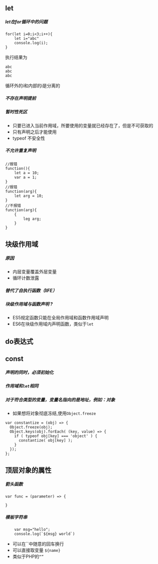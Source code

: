 ## let
##### let在for循环中的问题
```
for(let i=0;i<3;i++){
	let i="abc"
	console.log(i);
}
```
执行结果为

```
abc
abc
abc
```
循环外的i和内部的i是分离的
##### 不存在声明提前
##### 暂时性死区
- 只要已进入当前作用域，所要使用的变量就已经存在了，但是不可获取的
- 只有声明之后才能使用
- typeof 不安全性
##### 不允许重复声明
```
//报错
function(){
	let a = 10;
	var a = 1;
}
//报错
function(arg){
	let arg = 10;
}
//不报错
function(arg){
	{
		leg arg;
	}
}
```

## 块级作用域
##### 原因
- 内层变量覆盖外层变量
- 循环计数泄露

##### 替代了自执行函数（IIFE）
##### 块级作用域与函数声明 *?*
- ES5规定函数只能在全局作用域和函数作用域声明
- ES6在块级作用域内声明函数，类似于`let`

## do表达式
## const
##### 声明的同时，必须初始化
##### 作用域和`let`相同
##### 对于符合类型的变量，变量名指向的是**地址**，例如：对象
- 如果想将对象彻底冻结,使用`Object.freeze`

```
var constantize = (obj) => {
  Object.freeze(obj);
  Object.keys(obj).forEach( (key, value) => {
    if ( typeof obj[key] === 'object' ) {
      constantize( obj[key] );
    }
  });
};
```

## 顶层对象的属性










##### 箭头函数

```
var func = (parameter) => {
	
}
```

##### 模板字符串
```
	var msg="hello";
	console.log(`${msg} world`)
```

- 可以在``中随意的回车换行
- 可以直接取变量 `${name}`
- 类似于PHP的`“”`
